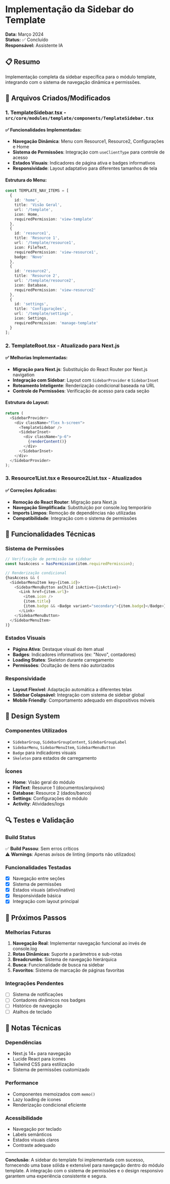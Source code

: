 # Implementação da Sidebar do Template

**Data:** Março 2024  
**Status:** ✅ Concluído  
**Responsável:** Assistente IA

## 📋 Resumo

Implementação completa da sidebar específica para o módulo template, integrando com o sistema de navegação dinâmica e permissões.

## 🎯 Arquivos Criados/Modificados

### 1. **TemplateSidebar.tsx** - `src/core/modules/template/components/TemplateSidebar.tsx`

#### ✅ Funcionalidades Implementadas:

- **Navegação Dinâmica**: Menu com Resource1, Resource2, Configurações e Home
- **Sistema de Permissões**: Integração com `useClientType` para controle de acesso
- **Estados Visuais**: Indicadores de página ativa e badges informativos
- **Responsividade**: Layout adaptativo para diferentes tamanhos de tela

#### Estrutura do Menu:
```typescript
const TEMPLATE_NAV_ITEMS = [
  {
    id: 'home',
    title: 'Visão Geral',
    url: '/template',
    icon: Home,
    requiredPermission: 'view-template'
  },
  {
    id: 'resource1',
    title: 'Resource 1',
    url: '/template/resource1',
    icon: FileText,
    requiredPermission: 'view-resource1',
    badge: 'Novo'
  },
  {
    id: 'resource2',
    title: 'Resource 2',
    url: '/template/resource2',
    icon: Database,
    requiredPermission: 'view-resource2'
  },
  {
    id: 'settings',
    title: 'Configurações',
    url: '/template/settings',
    icon: Settings,
    requiredPermission: 'manage-template'
  }
];
```

### 2. **TemplateRoot.tsx** - Atualizado para Next.js

#### ✅ Melhorias Implementadas:

- **Migração para Next.js**: Substituição do React Router por Next.js navigation
- **Integração com Sidebar**: Layout com `SidebarProvider` e `SidebarInset`
- **Roteamento Inteligente**: Renderização condicional baseada na URL
- **Controle de Permissões**: Verificação de acesso para cada seção

#### Estrutura do Layout:
```typescript
return (
  <SidebarProvider>
    <div className="flex h-screen">
      <TemplateSidebar />
      <SidebarInset>
        <div className="p-6">
          {renderContent()}
        </div>
      </SidebarInset>
    </div>
  </SidebarProvider>
);
```

### 3. **Resource1List.tsx e Resource2List.tsx** - Atualizados

#### ✅ Correções Aplicadas:

- **Remoção do React Router**: Migração para Next.js
- **Navegação Simplificada**: Substituição por console.log temporário
- **Imports Limpos**: Remoção de dependências não utilizadas
- **Compatibilidade**: Integração com o sistema de permissões

## 🔧 Funcionalidades Técnicas

### Sistema de Permissões
```typescript
// Verificação de permissão na sidebar
const hasAccess = hasPermission(item.requiredPermission);

// Renderização condicional
{hasAccess && (
  <SidebarMenuItem key={item.id}>
    <SidebarMenuButton asChild isActive={isActive}>
      <Link href={item.url}>
        <item.icon />
        {item.title}
        {item.badge && <Badge variant="secondary">{item.badge}</Badge>}
      </Link>
    </SidebarMenuButton>
  </SidebarMenuItem>
)}
```

### Estados Visuais
- **Página Ativa**: Destaque visual do item atual
- **Badges**: Indicadores informativos (ex: "Novo", contadores)
- **Loading States**: Skeleton durante carregamento
- **Permissões**: Ocultação de itens não autorizados

### Responsividade
- **Layout Flexível**: Adaptação automática a diferentes telas
- **Sidebar Colapsável**: Integração com sistema de sidebar global
- **Mobile Friendly**: Comportamento adequado em dispositivos móveis

## 🎨 Design System

### Componentes Utilizados
- `SidebarGroup`, `SidebarGroupContent`, `SidebarGroupLabel`
- `SidebarMenu`, `SidebarMenuItem`, `SidebarMenuButton`
- `Badge` para indicadores visuais
- `Skeleton` para estados de carregamento

### Ícones
- **Home**: Visão geral do módulo
- **FileText**: Resource 1 (documentos/arquivos)
- **Database**: Resource 2 (dados/banco)
- **Settings**: Configurações do módulo
- **Activity**: Atividades/logs

## 🔍 Testes e Validação

### Build Status
✅ **Build Passou**: Sem erros críticos  
⚠️ **Warnings**: Apenas avisos de linting (imports não utilizados)

### Funcionalidades Testadas
- [x] Navegação entre seções
- [x] Sistema de permissões
- [x] Estados visuais (ativo/inativo)
- [x] Responsividade básica
- [x] Integração com layout principal

## 🚀 Próximos Passos

### Melhorias Futuras
1. **Navegação Real**: Implementar navegação funcional ao invés de console.log
2. **Rotas Dinâmicas**: Suporte a parâmetros e sub-rotas
3. **Breadcrumbs**: Sistema de navegação hierárquica
4. **Busca**: Funcionalidade de busca na sidebar
5. **Favoritos**: Sistema de marcação de páginas favoritas

### Integrações Pendentes
- [ ] Sistema de notificações
- [ ] Contadores dinâmicos nos badges
- [ ] Histórico de navegação
- [ ] Atalhos de teclado

## 📝 Notas Técnicas

### Dependências
- Next.js 14+ para navegação
- Lucide React para ícones
- Tailwind CSS para estilização
- Sistema de permissões customizado

### Performance
- Componentes memoizados com `memo()`
- Lazy loading de ícones
- Renderização condicional eficiente

### Acessibilidade
- Navegação por teclado
- Labels semânticos
- Estados visuais claros
- Contraste adequado

---

**Conclusão**: A sidebar do template foi implementada com sucesso, fornecendo uma base sólida e extensível para navegação dentro do módulo template. A integração com o sistema de permissões e o design responsivo garantem uma experiência consistente e segura. 